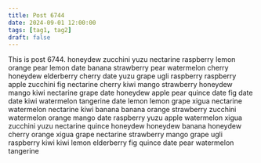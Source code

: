 ```yaml
---
title: Post 6744
date: 2024-09-01 12:00:00
tags: [tag1, tag2]
draft: false
---
```

This is post 6744.
honeydew
zucchini
yuzu
nectarine
raspberry
lemon
orange
pear
lemon
date
banana
strawberry
pear
watermelon
cherry
honeydew
elderberry
cherry
date
yuzu
grape
ugli
raspberry
raspberry
apple
zucchini
fig
nectarine
cherry
kiwi
mango
strawberry
honeydew
mango
kiwi
nectarine
grape
date
honeydew
apple
pear
quince
date
fig
date
date
kiwi
watermelon
tangerine
date
lemon
lemon
grape
xigua
nectarine
watermelon
nectarine
kiwi
banana
banana
orange
strawberry
zucchini
watermelon
orange
mango
date
raspberry
yuzu
apple
watermelon
xigua
zucchini
yuzu
nectarine
quince
honeydew
honeydew
banana
honeydew
cherry
orange
xigua
grape
nectarine
strawberry
mango
grape
ugli
raspberry
kiwi
kiwi
lemon
elderberry
fig
quince
date
pear
watermelon
tangerine
